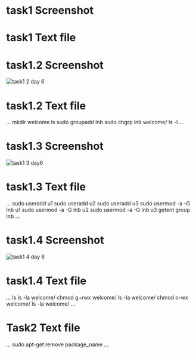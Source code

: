 


# task1 Screenshot




# task1 Text file



# task1.2 Screenshot
![task1 2 day 6](https://user-images.githubusercontent.com/85029049/120836059-c5ce8b00-c582-11eb-9ff2-0ba21066470f.png)


# task1.2 Text file

...
mkdir welcome
ls
sudo groupadd lnb
sudo chgrp lnb welcome/
ls -l
...

# task1.3 Screenshot

![task1 3 day6 ](https://user-images.githubusercontent.com/85029049/120836292-0a5a2680-c583-11eb-88dc-3c5849aa60a0.png)


# task1.3 Text file

...
sudo useradd u1
sudo useradd u2
sudo useradd u3
sudo usermod -a -G lnb u1
sudo usermod -a -G lnb u2
sudo usermod -a -G lnb u3
getent group lnb 
...

# task1.4 Screenshot
![task1 4 day 6](https://user-images.githubusercontent.com/85029049/120836459-39709800-c583-11eb-877c-8db88290be0f.png)


# task1.4 Text file

...
ls
ls -la welcome/
chmod g+rwx welcome/
ls -la welcome/
chmod o-wx welcome/
ls -la welcome/
...

# Task2 Text file
...
sudo apt-get remove package_name
...




